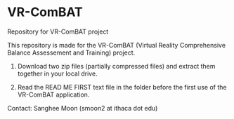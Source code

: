# VR-ComBAT
Repository for VR-ComBAT project

This repository is made for the VR-ComBAT (Virtual Reality Comprehensive Balance Assessement and Training) project.

1. Download two zip files (partially compressed files) and extract them together in your local drive.

2. Read the READ ME FIRST text file in the folder before the first use of the VR-ComBAT application.

Contact: Sanghee Moon (smoon2 at ithaca dot edu)
